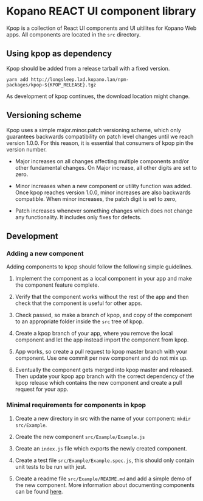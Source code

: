 # Kopano REACT UI component library

Kpop is a collection of React UI components and UI uitilites for Kopano Web
apps. All components are located in the `src` directory.


## Using kpop as dependency

Kpop should be added from a release tarball with a fixed version.

```
yarn add http://longsleep.lxd.kopano.lan/npm-packages/kpop-${KPOP_RELEASE}.tgz
```

As development of kpop continues, the download location might change.


## Versioning scheme

Kpop uses a simple major.minor.patch versioning scheme, which only guarantees
backwards compatibility on patch level changes until we reach version 1.0.0.
For this reason, it is essential that consumers of kpop pin the version number.

- Major increases on all changes affecting multiple components and/or other
  fundamental changes. On Major increase, all other digits are set to zero.

- Minor increases when a new component or utility function was added. Once kpop
  reaches version 1.0.0, minor increases are also backwards compatible. When
  minor increases, the patch digit is set to zero,

- Patch increases whenever something changes which does not change any
  functionality. It includes only fixes for defects.


## Development

### Adding a new component

Adding components to kpop should follow the following simple guidelines.

1. Implement the component as a local component in your app and make the
   component feature complete.

2. Verify that the component works without the rest of the app and then check
   that the component is useful for other apps.

3. Check passed, so make a branch of kpop, and copy of the component to
   an appropriate folder inside the `src` tree of kpop.

4. Create a kpop branch of your app, where you remove the local component and
   let the app instead import the component from kpop.

5. App works, so create a pull request to kpop master branch with your
   component. Use one commit per new component and do not mix up.

6. Eventually the component gets merged into kpop master and released. Then
   update your kpop app branch with the correct dependency of the kpop release
   which contains the new component and create a pull request for your app.

### Minimal requirements for components in kpop

1. Create a new directory in src with the name of your component: `mkdir
   src/Example`.

2. Create the new component `src/Example/Example.js`

3. Create an `index.js` file which exports the newly created component.

4. Create a test file `src/Example/Example.spec.js`, this should only contain
   unit tests to be run with jest.

5. Create a readme file `src/Example/README.md` and add a simple demo of the new
   component. More information about documenting components can be found
   [here](https://react-styleguidist.js.org/).
